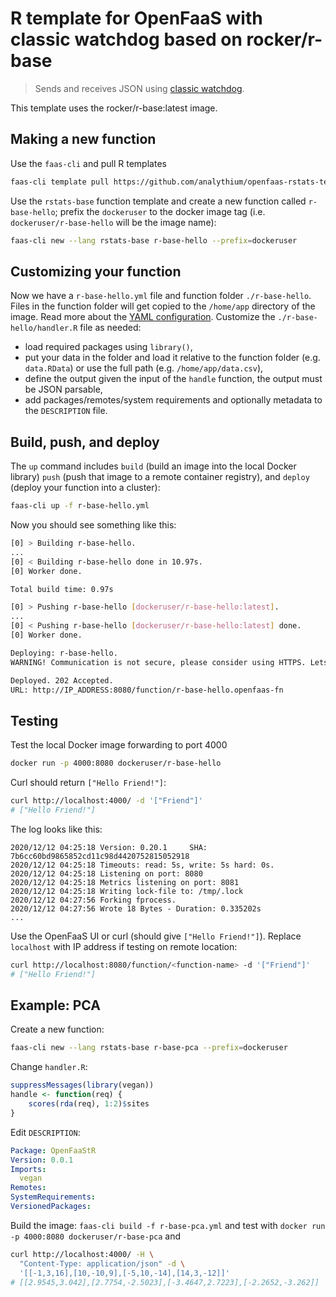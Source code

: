 # R template for OpenFaaS with classic watchdog based on rocker/r-base

> Sends and receives JSON using
> [classic watchdog](https://github.com/openfaas/classic-watchdog).

This template uses the rocker/r-base:latest image.

## Making a new function

Use the `faas-cli` and pull R templates

```bash
faas-cli template pull https://github.com/analythium/openfaas-rstats-templates
```

Use the `rstats-base` function template and
create a new function called `r-base-hello`; prefix the `dockeruser` to the
docker image tag (i.e. `dockeruser/r-base-hello` will be the image name):

```bash
faas-cli new --lang rstats-base r-base-hello --prefix=dockeruser
```

## Customizing your function

Now we have a `r-base-hello.yml` file and function folder `./r-base-hello`.
Files in the function folder will get copied to the `/home/app` directory of the image.
Read more about the [YAML configuration](https://docs.openfaas.com/reference/yaml/).
Customize the `./r-base-hello/handler.R` file as needed:

- load required packages using `library()`,
- put your data in the folder and load it relative to the function folder (e.g. `data.RData`) or use the full path (e.g. `/home/app/data.csv`),
- define the output given the input of the `handle` function, the output must be JSON parsable,
- add packages/remotes/system requirements and optionally metadata to the `DESCRIPTION` file.

## Build, push, and deploy

The `up` command includes `build` (build an image into the local Docker library)
`push` (push that image to a remote container registry),
and `deploy` (deploy your function into a cluster):

```bash
faas-cli up -f r-base-hello.yml
```

Now you should see something like this:

```bash
[0] > Building r-base-hello.
...
[0] < Building r-base-hello done in 10.97s.
[0] Worker done.

Total build time: 0.97s

[0] > Pushing r-base-hello [dockeruser/r-base-hello:latest].
...
[0] < Pushing r-base-hello [dockeruser/r-base-hello:latest] done.
[0] Worker done.

Deploying: r-base-hello.
WARNING! Communication is not secure, please consider using HTTPS. Letsencrypt.org offers free SSL/TLS certificates.

Deployed. 202 Accepted.
URL: http://IP_ADDRESS:8080/function/r-base-hello.openfaas-fn
```

## Testing

Test the local Docker image forwarding to port 4000

```bash
docker run -p 4000:8080 dockeruser/r-base-hello
```

Curl should return `["Hello Friend!"]`:

```bash
curl http://localhost:4000/ -d '["Friend"]'
# ["Hello Friend!"]
```

The log looks like this:

```vim
2020/12/12 04:25:18 Version: 0.20.1     SHA: 7b6cc60bd9865852cd11c98d4420752815052918
2020/12/12 04:25:18 Timeouts: read: 5s, write: 5s hard: 0s.
2020/12/12 04:25:18 Listening on port: 8080
2020/12/12 04:25:18 Metrics listening on port: 8081
2020/12/12 04:25:18 Writing lock-file to: /tmp/.lock
2020/12/12 04:27:56 Forking fprocess.
2020/12/12 04:27:56 Wrote 18 Bytes - Duration: 0.335202s
...
```

Use the OpenFaaS UI or curl (should give `["Hello Friend!"]`).
Replace `localhost` with IP address if testing on remote location:

```bash
curl http://localhost:8080/function/<function-name> -d '["Friend"]'
# ["Hello Friend!"]
```

## Example: PCA

Create a new function:
```bash
faas-cli new --lang rstats-base r-base-pca --prefix=dockeruser
```

Change `handler.R`:

```R
suppressMessages(library(vegan))
handle <- function(req) {
    scores(rda(req), 1:2)$sites
}
```

Edit `DESCRIPTION`:

```yaml
Package: OpenFaaStR
Version: 0.0.1
Imports:
  vegan
Remotes:
SystemRequirements:
VersionedPackages:
```

Build the image: `faas-cli build -f r-base-pca.yml` and
test with `docker run -p 4000:8080 dockeruser/r-base-pca` and

```bash
curl http://localhost:4000/ -H \
  "Content-Type: application/json" -d \
  '[[-1,3,16],[10,-10,9],[-5,10,-14],[14,3,-12]]'
# [[2.9545,3.042],[2.7754,-2.5023],[-3.4647,2.7223],[-2.2652,-3.262]]
```
